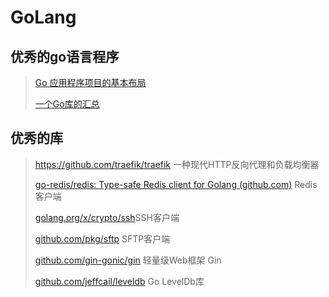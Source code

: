 # GoLang

## 优秀的go语言程序

> [Go 应用程序项目的基本布局](https://github.com/golang-standards/project-layout/blob/master/README_zh.md)
> 
> [一个Go库的汇总](https://github.com/avelino/awesome-go)

## 优秀的库

> https://github.com/traefik/traefik  一种现代HTTP反向代理和负载均衡器
> 
> [go-redis/redis: Type-safe Redis client for Golang (github.com)](https://github.com/go-redis/redis) Redis 客户端
> 
> [golang.org/x/crypto/ssh](golang.org/x/crypto/ssh)SSH客户端
> 
> [github.com/pkg/sftp](github.com/pkg/sftp) SFTP客户端
> 
> [github.com/gin-gonic/gin](github.com/gin-gonic/gin) 轻量级Web框架 Gin
> 
> [github.com/jeffcail/leveldb](github.com/jeffcail/leveldb ) Go LevelDb库
> 
